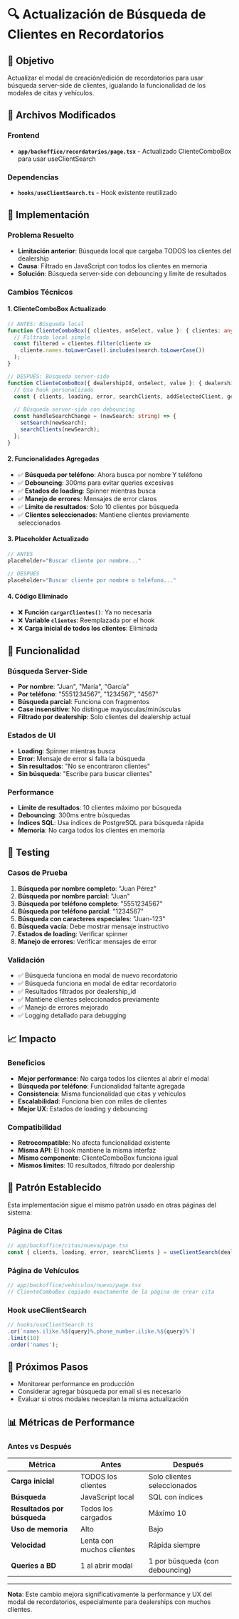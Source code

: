 # 🔍 Actualización de Búsqueda de Clientes en Recordatorios

## 🎯 Objetivo
Actualizar el modal de creación/edición de recordatorios para usar búsqueda server-side de clientes, igualando la funcionalidad de los modales de citas y vehículos.

## 📁 Archivos Modificados

### Frontend
- **`app/backoffice/recordatorios/page.tsx`** - Actualizado ClienteComboBox para usar useClientSearch

### Dependencias
- **`hooks/useClientSearch.ts`** - Hook existente reutilizado

## 🚀 Implementación

### Problema Resuelto
- **Limitación anterior**: Búsqueda local que cargaba TODOS los clientes del dealership
- **Causa**: Filtrado en JavaScript con todos los clientes en memoria
- **Solución**: Búsqueda server-side con debouncing y límite de resultados

### Cambios Técnicos

#### 1. ClienteComboBox Actualizado
```typescript
// ANTES: Búsqueda local
function ClienteComboBox({ clientes, onSelect, value }: { clientes: any[], onSelect: (id: string) => void, value: string }) {
  // Filtrado local simple
  const filtered = clientes.filter(cliente =>
    cliente.names.toLowerCase().includes(search.toLowerCase())
  );
}

// DESPUÉS: Búsqueda server-side
function ClienteComboBox({ dealershipId, onSelect, value }: { dealershipId: string, onSelect: (id: string) => void, value: string }) {
  // Usa hook personalizado
  const { clients, loading, error, searchClients, addSelectedClient, getClientById } = useClientSearch(dealershipId);
  
  // Búsqueda server-side con debouncing
  const handleSearchChange = (newSearch: string) => {
    setSearch(newSearch);
    searchClients(newSearch);
  };
}
```

#### 2. Funcionalidades Agregadas
- ✅ **Búsqueda por teléfono**: Ahora busca por nombre Y teléfono
- ✅ **Debouncing**: 300ms para evitar queries excesivas
- ✅ **Estados de loading**: Spinner mientras busca
- ✅ **Manejo de errores**: Mensajes de error claros
- ✅ **Límite de resultados**: Solo 10 clientes por búsqueda
- ✅ **Clientes seleccionados**: Mantiene clientes previamente seleccionados

#### 3. Placeholder Actualizado
```typescript
// ANTES
placeholder="Buscar cliente por nombre..."

// DESPUÉS  
placeholder="Buscar cliente por nombre o teléfono..."
```

#### 4. Código Eliminado
- ❌ **Función `cargarClientes()`**: Ya no necesaria
- ❌ **Variable `clientes`**: Reemplazada por el hook
- ❌ **Carga inicial de todos los clientes**: Eliminada

## 📡 Funcionalidad

### Búsqueda Server-Side
- **Por nombre**: "Juan", "María", "García"
- **Por teléfono**: "5551234567", "1234567", "4567"
- **Búsqueda parcial**: Funciona con fragmentos
- **Case insensitive**: No distingue mayúsculas/minúsculas
- **Filtrado por dealership**: Solo clientes del dealership actual

### Estados de UI
- **Loading**: Spinner mientras busca
- **Error**: Mensaje de error si falla la búsqueda
- **Sin resultados**: "No se encontraron clientes"
- **Sin búsqueda**: "Escribe para buscar clientes"

### Performance
- **Límite de resultados**: 10 clientes máximo por búsqueda
- **Debouncing**: 300ms entre búsquedas
- **Índices SQL**: Usa índices de PostgreSQL para búsqueda rápida
- **Memoria**: No carga todos los clientes en memoria

## 🧪 Testing

### Casos de Prueba
1. **Búsqueda por nombre completo**: "Juan Pérez"
2. **Búsqueda por nombre parcial**: "Juan"
3. **Búsqueda por teléfono completo**: "5551234567"
4. **Búsqueda por teléfono parcial**: "1234567"
5. **Búsqueda con caracteres especiales**: "Juan-123"
6. **Búsqueda vacía**: Debe mostrar mensaje instructivo
7. **Estados de loading**: Verificar spinner
8. **Manejo de errores**: Verificar mensajes de error

### Validación
- ✅ Búsqueda funciona en modal de nuevo recordatorio
- ✅ Búsqueda funciona en modal de editar recordatorio
- ✅ Resultados filtrados por dealership_id
- ✅ Mantiene clientes seleccionados previamente
- ✅ Manejo de errores mejorado
- ✅ Logging detallado para debugging

## 📈 Impacto

### Beneficios
- **Mejor performance**: No carga todos los clientes al abrir el modal
- **Búsqueda por teléfono**: Funcionalidad faltante agregada
- **Consistencia**: Misma funcionalidad que citas y vehículos
- **Escalabilidad**: Funciona bien con miles de clientes
- **Mejor UX**: Estados de loading y debouncing

### Compatibilidad
- **Retrocompatible**: No afecta funcionalidad existente
- **Misma API**: El hook mantiene la misma interfaz
- **Mismo componente**: ClienteComboBox funciona igual
- **Mismos límites**: 10 resultados, filtrado por dealership

## 🔄 Patrón Establecido

Esta implementación sigue el mismo patrón usado en otras páginas del sistema:

### Página de Citas
```typescript
// app/backoffice/citas/nueva/page.tsx
const { clients, loading, error, searchClients } = useClientSearch(dealershipId);
```

### Página de Vehículos
```typescript
// app/backoffice/vehiculos/nuevo/page.tsx
// ClienteComboBox copiado exactamente de la página de crear cita
```

### Hook useClientSearch
```typescript
// hooks/useClientSearch.ts
.or(`names.ilike.%${query}%,phone_number.ilike.%${query}%`)
.limit(10)
.order('names');
```

## 🎯 Próximos Pasos
- Monitorear performance en producción
- Considerar agregar búsqueda por email si es necesario
- Evaluar si otros modales necesitan la misma actualización

## 📊 Métricas de Performance

### Antes vs Después
| Métrica | Antes | Después |
|---------|-------|---------|
| **Carga inicial** | TODOS los clientes | Solo clientes seleccionados |
| **Búsqueda** | JavaScript local | SQL con índices |
| **Resultados por búsqueda** | Todos los cargados | Máximo 10 |
| **Uso de memoria** | Alto | Bajo |
| **Velocidad** | Lenta con muchos clientes | Rápida siempre |
| **Queries a BD** | 1 al abrir modal | 1 por búsqueda (con debouncing) |

---

**Nota**: Este cambio mejora significativamente la performance y UX del modal de recordatorios, especialmente para dealerships con muchos clientes. 